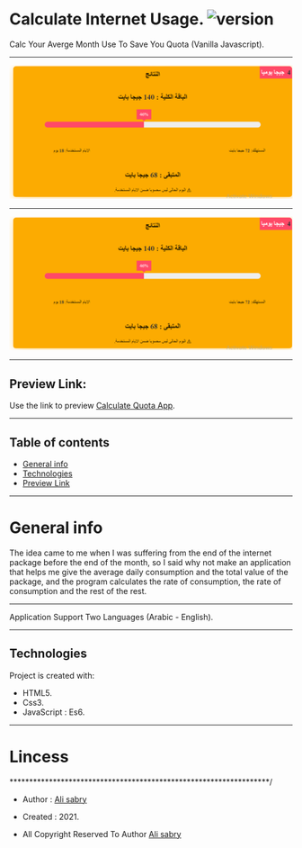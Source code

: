 # Calculate Internet Usage. ![version](https://img.shields.io/badge/version-1.1-brightgreen)
Calc Your Averge Month Use To Save You Quota (Vanilla Javascript).

<hr />

<img src="images/preview-ar.png" />

<hr />
<img src="images/preview-ar.png" />

<hr />

## Preview Link:

Use the link to preview [Calculate Quota App](https://ali-sabry.github.io/calculate-quota).

<hr />

## Table of contents
* [General info](#general-info)
* [Technologies](#technologies)
* [Preview Link](#Preview-Link)

<hr />

# General info
The idea came to me when I was suffering from the end of the internet package before the end of the month, so I said why not make an application that helps me give the average daily consumption and the total value of the package, and the program calculates the rate of consumption, the rate of consumption and the rest of the rest.

<hr />

Application Support Two Languages (Arabic - English).

<hr />

## Technologies
Project is created with:
* HTML5.
* Css3.
* JavaScript : Es6.

<hr />

# Lincess
******************************************************************/

* Author      : [Ali sabry](https://www.linkedin.com/in/ali-sabry/)
* Created     : 2021.

* All Copyright Reserved To Author [Ali sabry](https://www.linkedin.com/in/ali-sabry/)
